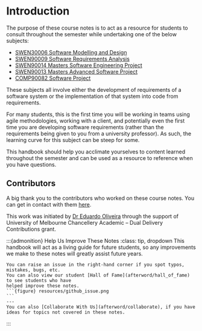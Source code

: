 # Introduction

The purpose of these course notes is to act as a resource for students to consult throughout the semester while 
undertaking one of the below subjects:

- [SWEN30006 Software Modelling and Design](https://handbook.unimelb.edu.au/2022/subjects/swen30006)
- [SWEN90009 Software Requirements Analysis](https://handbook.unimelb.edu.au/2022/subjects/swen90009)
- [SWEN90014 Masters Software Engineering Project](https://handbook.unimelb.edu.au/2022/subjects/swen90014)
- [SWEN90013 Masters Advanced Software Project](https://handbook.unimelb.edu.au/2022/subjects/swen90013)
- [COMP90082 Software Project](https://handbook.unimelb.edu.au/2022/subjects/comp90082)

These subjects all involve either the development of requirements of a software system or the implementation of that 
system into code from requirements.

For many students, this is the first time you will be working in teams using agile methodologies, working with a 
client, and potentially even the first time you are developing software requirements (rather than the requirements 
being given to you from a university professor). As such, the learning curve for this subject can be steep for some.

This handbook should help you acclimate yourselves to content learned throughout the semester and can be used as a 
resource to reference when you have questions.

## Contributors

A big thank you to the contributors who worked on these course notes. You can get in contact with them 
[here](https://github.com/cis-projects/project_based_course_notes).

This work was initiated by [Dr Eduardo Oliveira](https://findanexpert.unimelb.edu.au/profile/653031-eduardo-araujo-oliveira) through the support of University of Melbourne Chancellery Academic – Dual Delivery Contributions grant.

:::{admonition} Help Us Improve These Notes
:class: tip, dropdown
This handbook will act as a living guide for future students, so any improvements we make to these notes will greatly 
assist future years.

````{panels}
You can raise an issue in the right-hand corner if you spot typos, mistakes, bugs, etc.
You can also view our student [Hall of Fame](afterword/hall_of_fame) to see students who have 
helped improve these notes.
```{figure} resources/github_issue.png
```
---
You can also [Collaborate With Us](afterword/collaborate), if you have ideas for topics not covered in these notes.
````
:::
